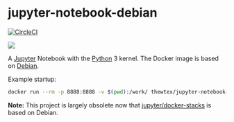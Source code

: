 # jupyter-notebook-debian

[![CircleCI](https://circleci.com/gh/thewtex/jupyter-notebook-debian.svg?style=svg)](https://circleci.com/gh/thewtex/jupyter-notebook-debian)

[![](https://images.microbadger.com/badges/image/thewtex/jupyter-notebook-debian.svg)](http://microbadger.com/images/thewtex/jupyter-notebook-debian
"DockerHub layers")

A [Jupyter](http://jupyter.org)  Notebook with the [Python](http://python.org)
3 kernel. The Docker image is based on [Debian](https://www.debian.org).

Example startup:

```bash
docker run --rm -p 8888:8888 -v $(pwd):/work/ thewtex/jupyter-notebook-debian
```

**Note:** This project is largely obsolete now that
[jupyter/docker-stacks](https://github.com/jupyter/docker-stacks) is based
on Debian.
